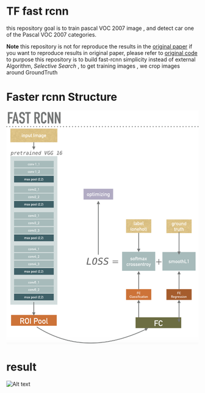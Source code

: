 # TF fast rcnn
this repository goal is to train pascal VOC 2007 image , and detect car one of the Pascal VOC 2007 categories.

**Note**
this repository is not for reproduce the results in the [original paper](https://arxiv.org/abs/1504.08083)
if you want to reproduce results in original paper, please refer to [original code](https://github.com/rbgirshick/fast-rcnn)
to purpose this repository is to build fast-rcnn simplicity 
instead of external Algorithm, *Selective Search* , to get training images , we crop images around GroundTruth


# Faster rcnn Structure 
![Alt text](readme/structure.png)

# result 

![Alt text](readme/reusult.png)







